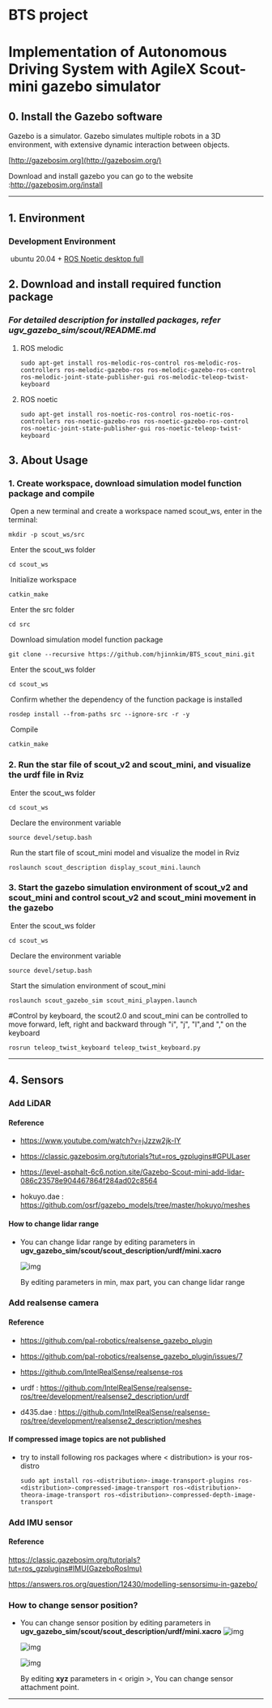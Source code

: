 # **BTS project**
# Implementation of Autonomous Driving System with AgileX Scout-mini gazebo simulator

## **0.   Install the Gazebo software**

Gazebo is  a simulator. Gazebo simulates multiple robots in a 3D environment, with extensive dynamic interaction between objects.

[http://gazebosim.org](http://gazebosim.org/)

Download and install gazebo you can go to the website :http://gazebosim.org/install

------

## 	**1.  Environment**

<!-- ### Development Environment

​	ubuntu 18.04 + [ROS Melodic desktop full](http://wiki.ros.org/melodic/Installation/Ubuntu) -->

### Development Environment

​	ubuntu 20.04 + [ROS Noetic desktop full](http://wiki.ros.org/noetic/Installation/Ubuntu)


## **2.   Download and install required function package**

### *For detailed description for installed packages, refer ugv_gazebo_sim/scout/README.md*

1. ROS melodic

    ```
    sudo apt-get install ros-melodic-ros-control ros-melodic-ros-controllers ros-melodic-gazebo-ros ros-melodic-gazebo-ros-control ros-melodic-joint-state-publisher-gui ros-melodic-teleop-twist-keyboard 
    ```

2. ROS noetic

    ```
    sudo apt-get install ros-noetic-ros-control ros-noetic-ros-controllers ros-noetic-gazebo-ros ros-noetic-gazebo-ros-control ros-noetic-joint-state-publisher-gui ros-noetic-teleop-twist-keyboard 
    ```

## **3.	About Usage**

### 1.	Create workspace, download simulation model function package and compile

​		Open a new terminal and create a workspace named scout_ws, enter in the terminal:

```
mkdir -p scout_ws/src
```

​		Enter the scout_ws folder

```
cd scout_ws
```

​		Initialize workspace

```
catkin_make
```

​		Enter the src folder

```
cd src
```

​		Download simulation model function package

```
git clone --recursive https://github.com/hjinnkim/BTS_scout_mini.git
```

​		Enter the scout_ws folder

```
cd scout_ws
```

​		Confirm whether the dependency of the function package is installed
```
rosdep install --from-paths src --ignore-src -r -y 
```

​		Compile

```
catkin_make
```



### 2.	Run the star file of scout_v2 and scout_mini, and visualize the urdf file in Rviz

​	Enter the scout_ws folder

```
cd scout_ws
```

​	Declare the environment variable

```
source devel/setup.bash
```

​	Run the start file of scout_mini model and visualize the model in Rviz

```
roslaunch scout_description display_scout_mini.launch 
```
 

### 3.	Start the gazebo simulation environment of scout_v2 and scout_mini and control scout_v2 and scout_mini movement in the gazebo

​	Enter the scout_ws folder

```
cd scout_ws
```

​	Declare the environment variable

```
source devel/setup.bash
```

​	Start the simulation environment of scout_mini

```
roslaunch scout_gazebo_sim scout_mini_playpen.launch
```

#Control by keyboard, the scout2.0 and scout_mini can be controlled to move forward, left, right and backward through "i", "j", "l",and "," on the keyboard

```
rosrun teleop_twist_keyboard teleop_twist_keyboard.py 
```

---
## **4.   Sensors**
### Add LiDAR
#### Reference

* https://www.youtube.com/watch?v=jJzzw2jk-lY

* https://classic.gazebosim.org/tutorials?tut=ros_gzplugins#GPULaser

* https://level-asphalt-6c6.notion.site/Gazebo-Scout-mini-add-lidar-086c23578e904467864f284ad02c8564

* hokuyo.dae : https://github.com/osrf/gazebo_models/tree/master/hokuyo/meshes

#### How to change lidar range
* You can change lidar range by editing parameters in **ugv_gazebo_sim/scout/scout_description/urdf/mini.xacro**

    ![img](images/lidar_range.png)

    By editing parameters in min, max part, you can change lidar range

### Add realsense camera
#### Reference

* https://github.com/pal-robotics/realsense_gazebo_plugin

* https://github.com/pal-robotics/realsense_gazebo_plugin/issues/7

* https://github.com/IntelRealSense/realsense-ros

* urdf : https://github.com/IntelRealSense/realsense-ros/tree/development/realsense2_description/urdf

* d435.dae : https://github.com/IntelRealSense/realsense-ros/tree/development/realsense2_description/meshes

#### If compressed image topics are not published
* try to install following ros packages where < distribution> is your ros-distro
    ```
    sudo apt install ros-<distribution>-image-transport-plugins ros-<distribution>-compressed-image-transport ros-<distribution>-theora-image-transport ros-<distribution>-compressed-depth-image-transport
    ```

### Add IMU sensor
#### Reference

https://classic.gazebosim.org/tutorials?tut=ros_gzplugins#IMU(GazeboRosImu)

https://answers.ros.org/question/12430/modelling-sensorsimu-in-gazebo/

### How to change sensor position?
* You can change sensor position by editing parameters in **ugv_gazebo_sim/scout/scout_description/urdf/mini.xacro**
    ![img](images/lidar_position.png)

    ![img](images/realsense_position.png)
    
    ![img](images/imu_position.png)
    
    By editing **xyz** parameters in < origin >, You can change sensor attachment point.

---

